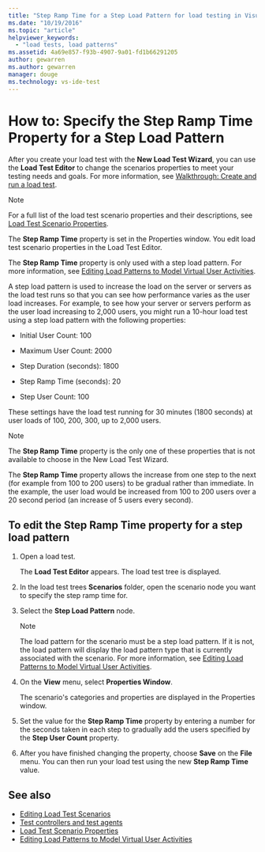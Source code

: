 ```yaml
---
title: "Step Ramp Time for a Step Load Pattern for load testing in Visual Studio | Microsoft Docs"
ms.date: "10/19/2016"
ms.topic: "article"
helpviewer_keywords:
  - "load tests, load patterns"
ms.assetid: 4a69e857-f93b-4907-9a01-fd1b66291205
author: gewarren
ms.author: gewarren
manager: douge
ms.technology: vs-ide-test
---
```

# How to: Specify the Step Ramp Time Property for a Step Load Pattern

After you create your load test with the **New Load Test Wizard**, you can use the **Load Test Editor** to change the scenarios properties to meet your testing needs and goals. For more information, see [Walkthrough: Create and run a load test](../test/walkthrough-create-and-run-a-load-test.md).

> [!NOTE]
> For a full list of the load test scenario properties and their descriptions, see [Load Test Scenario Properties](../test/load-test-scenario-properties.md).

The **Step Ramp Time** property is set in the Properties window. You edit load test scenario properties in the Load Test Editor.

The **Step Ramp Time** property is only used with a step load pattern. For more information, see [Editing Load Patterns to Model Virtual User Activities](../test/edit-load-patterns-to-model-virtual-user-activities.md).

A step load pattern is used to increase the load on the server or servers as the load test runs so that you can see how performance varies as the user load increases. For example, to see how your server or servers perform as the user load increasing to 2,000 users, you might run a 10-hour load test using a step load pattern with the following properties:

-   Initial User Count: 100

-   Maximum User Count: 2000

-   Step Duration (seconds): 1800

-   Step Ramp Time (seconds): 20

-   Step User Count: 100

These settings have the load test running for 30 minutes (1800 seconds) at user loads of 100, 200, 300, up to 2,000 users.

> [!NOTE]
> The **Step Ramp Time** property is the only one of these properties that is not available to choose in the New Load Test Wizard.

The **Step Ramp Time** property allows the increase from one step to the next (for example from 100 to 200 users) to be gradual rather than immediate. In the example, the user load would be increased from 100 to 200 users over a 20 second period (an increase of 5 users every second).

## To edit the Step Ramp Time property for a step load pattern

1.  Open a load test.

     The **Load Test Editor** appears. The load test tree is displayed.

2.  In the load test trees **Scenarios** folder, open the scenario node you want to specify the step ramp time for.

3.  Select the **Step Load Pattern** node.

    > [!NOTE]
    > The load pattern for the scenario must be a step load pattern. If it is not, the load pattern will display the load pattern type that is currently associated with the scenario. For more information, see [Editing Load Patterns to Model Virtual User Activities](../test/edit-load-patterns-to-model-virtual-user-activities.md).

4.  On the **View** menu, select **Properties Window**.

     The scenario's categories and properties are displayed in the Properties window.

5.  Set the value for the **Step Ramp Time** property by entering a number for the seconds taken in each step to gradually add the users specified by the **Step User Count** property.

6.  After you have finished changing the property, choose **Save** on the **File** menu. You can then run your load test using the new **Step Ramp Time** value.

## See also

- [Editing Load Test Scenarios](../test/edit-load-test-scenarios.md)
- [Test controllers and test agents](configure-test-agents-and-controllers-for-load-tests.md)
- [Load Test Scenario Properties](../test/load-test-scenario-properties.md)
- [Editing Load Patterns to Model Virtual User Activities](../test/edit-load-patterns-to-model-virtual-user-activities.md)